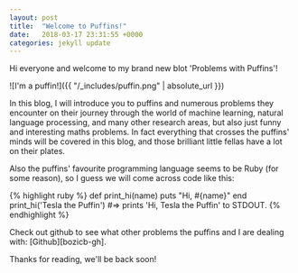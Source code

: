 ```yaml
---
layout: post
title:  "Welcome to Puffins!"
date:   2018-03-17 23:31:55 +0000
categories: jekyll update
---
```

Hi everyone and welcome to my brand new blot 'Problems with Puffins'!

![I'm a puffin!]({{ "/_includes/puffin.png" | absolute_url }})

In this blog, I will introduce you to puffins and numerous problems they encounter on their journey through the world of machine learning, natural
language processing, and many other research areas, but also just funny and interesting maths problems. In fact everything that crosses the puffins' minds will be covered in this blog, and those brilliant little fellas have a lot on their plates.

Also the puffins' favourite programming language seems to be Ruby (for some reason), so I guess we will come across code like this:

{% highlight ruby %}
def print_hi(name)
  puts "Hi, #{name}"
end
print_hi('Tesla the Puffin')
#=> prints 'Hi, Tesla the Puffin' to STDOUT.
{% endhighlight %}

Check out github to see what other problems the puffins and I are dealing with: [Github][bozicb-gh].

Thanks for reading, we'll be back soon!

[jekyll-gh]:   https://github.com/jekyll/jekyll
